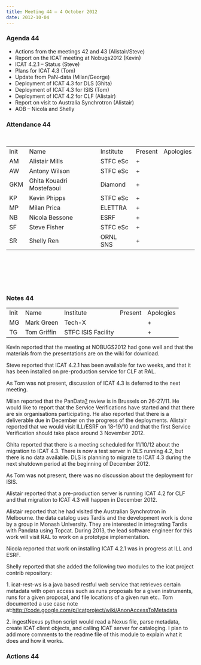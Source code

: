 ```yaml
---
title: Meeting 44 – 4 October 2012
date: 2012-10-04
---
```


### Agenda 44

  - Actions from the meetings 42 and 43 (Alistair/Steve)
  - Report on the ICAT meeting at Nobugs2012 (Kevin)
  - ICAT 4.2.1 – Status (Steve)
  - Plans for ICAT 4.3 (Tom)
  - Update from PaN-data (Milan/George)
  - Deployment of ICAT 4.3 for DLS (Ghita)
  - Deployment of ICAT 4.3 for ISIS (Tom)
  - Deployment of ICAT 4.2 for CLF (Alistair)
  - Report on visit to Australia Synchrotron (Alistair)
  - AOB – Nicola and Shelly

### Attendance 44

 

|      |                          |           |         |           |
| ---- | ------------------------ | --------- | ------- | --------- |
| Init | Name                     | Institute | Present | Apologies |
| AM   | Alistair Mills           | STFC eSc  | \+      |           |
| AW   | Antony Wilson            | STFC eSc  | \+      |           |
| GKM  | Ghita Kouadri Mostefaoui | Diamond   | \+      |           |
| KP   | Kevin Phipps             | STFC eSc  | \+      |           |
| MP   | Milan Prica              | ELETTRA   | \+      |           |
| NB   | Nicola Bessone           | ESRF      | \+      |           |
| SF   | Steve Fisher             | STFC eSc  | \+      |           |
| SR   | Shelly Ren               | ORNL SNS  | \+      |           |

 

 

 

### Notes 44

|      |             |                    |         |           |
| ---- | ----------- | ------------------ | ------- | --------- |
| Init | Name        | Institute          | Present | Apologies |
| MG   | Mark Green  | Tech-X             |         | \+        |
| TG   | Tom Griffin | STFC ISIS Facility |         | \+        |

Kevin reported that the meeting at NOBUGS2012 had gone well and that the
materials from the presentations are on the wiki for download.

Steve reported that ICAT 4.2.1 has been available for two weeks, and
that it has been installed on pre-production service for CLF at RAL.

As Tom was not present, discussion of ICAT 4.3 is deferred to the next
meeting.

Milan reported that the
PanData[?](https://code.google.com/p/icatproject/w/edit/PanData) review
is in Brussels on 26-27/11. He would like to report that the Service
Verifications have started and that there are six organisations
participating. He also reported that there is a deliverable due in
December on the progress of the deployments. Alistair reported that we
would visit ILL/ESRF on 18-19/10 and that the first Service Verification
should take place around 3 November 2012.

Ghita reported that there is a meeting scheduled for 11/10/12 about the
migration to ICAT 4.3. There is now a test server in DLS running 4.2,
but there is no data available. DLS is planning to migrate to ICAT 4.3
during the next shutdown period at the beginning of December 2012.

As Tom was not present, there was no discussion about the deployment for
ISIS.

Alistair reported that a pre-production server is running ICAT 4.2 for
CLF and that migration to ICAT 4.3 will happen in December 2012.

Alistair reported that he had visited the Australian Synchrotron in
Melbourne. the data catalog uses Tardis and the development work is done
by a group in Monash University. They are interested in integrating
Tardis with Pandata using Topcat. During 2013, the lead software
engineer for this work will visit RAL to work on a prototype
implementation.

Nicola reported that work on installing ICAT 4.2.1 was in progress at
ILL and ESRF.

Shelly reported that she added the following two modules to the icat
project contrib repository:

1\. icat-rest-ws is a java based restful web service that retrieves
certain metadata with open access such as runs proposals for a given
instruments, runs for a given proposal, and file locations of a given
run etc.. Tom documented a use case note
at:<http://code.google.com/p/icatproject/wiki/AnonAccessToMetadata>

2\. ingestNexus python script would read a Nexus file, parse metadata,
create ICAT client objects, and calling ICAT server for cataloging. I
plan to add more comments to the readme file of this module to explain
what it does and how it works.

### Actions 44
